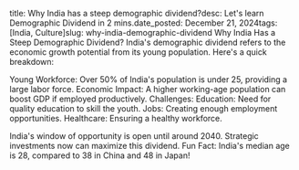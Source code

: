 
title: Why India has a steep demographic dividend?desc: Let's learn Demographic Dividend in 2 mins.date_posted: December 21, 2024tags: [India, Culture]slug: why-india-demographic-dividend
Why India Has a Steep Demographic Dividend?
India's demographic dividend refers to the economic growth potential from its young population. Here's a quick breakdown:

Young Workforce: Over 50% of India's population is under 25, providing a large labor force.
Economic Impact: A higher working-age population can boost GDP if employed productively.
Challenges:
Education: Need for quality education to skill the youth.
Jobs: Creating enough employment opportunities.
Healthcare: Ensuring a healthy workforce.



India's window of opportunity is open until around 2040. Strategic investments now can maximize this dividend.
Fun Fact: India's median age is 28, compared to 38 in China and 48 in Japan!
